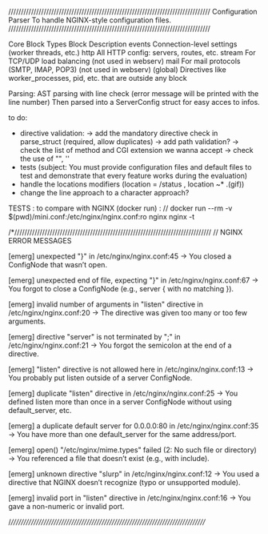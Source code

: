 ////////////////////////////////////////////////////////////////////////////////
Configuration Parser 
To handle NGINX-style configuration files. 
////////////////////////////////////////////////////////////////////////////////

Core Block Types
Block 				Description
events		  Connection-level settings (worker threads, etc.)
http		    All HTTP config: servers, routes, etc.
stream	  	For TCP/UDP load balancing (not used in webserv) 
mail		    For mail protocols (SMTP, IMAP, POP3) (not used in webserv) 
(global)	  Directives like worker_processes, pid, etc. that are outside any block

Parsing: 
AST parsing with line check (error message will be printed with the line number)
Then parsed into a ServerConfig struct for easy acces to infos.


to do:
- directive validation: 
  -> add the mandatory directive check in parse_struct (required, allow duplicates)
  -> add path validation?
  -> check the list of method and CGI extension we wanna accept
  -> check the use of "", ''
- tests (subject: You must provide configuration files and default files to test
  and demonstrate that every feature works during the evaluation)
- handle the locations modifiers (location = /status , location ~* \.(gif))
- change the line approach to a character approach?

TESTS : to compare with NGINX (docker run) :
// docker run --rm -v $(pwd)/mini.conf:/etc/nginx/nginx.conf:ro nginx nginx -t



/*//////////////////////////////////////////////////////////////////////////////
// NGINX ERROR MESSAGES

[emerg] unexpected "}" in /etc/nginx/nginx.conf:45
→ You closed a ConfigNode that wasn’t open.

[emerg] unexpected end of file, expecting "}" in /etc/nginx/nginx.conf:67
→ You forgot to close a ConfigNode (e.g., server { with no matching }).

[emerg] invalid number of arguments in "listen" directive in /etc/nginx/nginx.conf:20
→ The directive was given too many or too few arguments.

[emerg] directive "server" is not terminated by ";" in /etc/nginx/nginx.conf:21
→ You forgot the semicolon at the end of a directive.

[emerg] "listen" directive is not allowed here in /etc/nginx/nginx.conf:13
→ You probably put listen outside of a server ConfigNode.

[emerg] duplicate "listen" directive in /etc/nginx/nginx.conf:25
→ You defined listen more than once in a server ConfigNode without using default_server, etc.

[emerg] a duplicate default server for 0.0.0.0:80 in /etc/nginx/nginx.conf:35
→ You have more than one default_server for the same address/port.

[emerg] open() "/etc/nginx/mime.types" failed (2: No such file or directory)
→ You referenced a file that doesn’t exist (e.g., with include).

[emerg] unknown directive "slurp" in /etc/nginx/nginx.conf:12
→ You used a directive that NGINX doesn’t recognize (typo or unsupported module).

[emerg] invalid port in "listen" directive in /etc/nginx/nginx.conf:16
→ You gave a non-numeric or invalid port.

/*/////////////////////////////////////////////////////////////////////////////*

